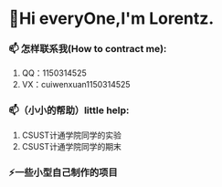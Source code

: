 #  👋Hi everyOne,I'm Lorentz.
### 📫 怎样联系我(How to contract me):
1. QQ：1150314525
2. VX：cuiwenxuan1150314525

### 📫（小小的帮助）little help:
1. CSUST计通学院同学的实验
2. CSUST计通学院同学的期末

### ⚡一些小型自己制作的项目
<!--
**hendredlorentz/hendredlorentz** is a ✨ _special_ ✨ repository because its `README.md` (this file) appears on your GitHub profile.

Here are some ideas to get you started:

- 🔭 I’m currently working on ...
- 🌱 I’m currently learning ...
- 👯 I’m looking to collaborate on ...
- 🤔 I’m looking for help with ...
- 💬 Ask me about ...
- 📫 How to reach me: ...
- 😄 Pronouns: ...
-  Fun fact: ...
-->
